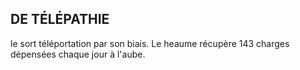 ## DE TÉLÉPATHIE


le sort téléportation par son biais. Le heaume récupère 143
charges dépensées chaque jour à l'aube.
